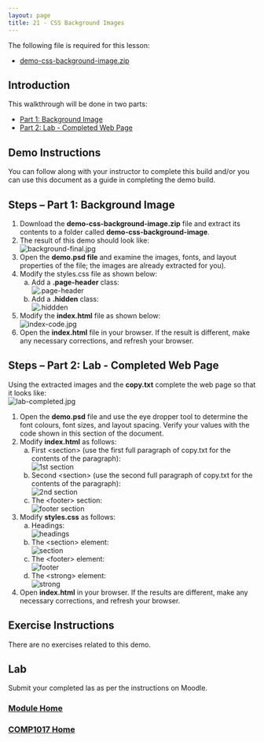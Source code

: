 ```yaml
---
layout: page
title: 21 - CSS Background Images
---
```

The following file is required for this lesson:
* [demo-css-background-image.zip](files/demo-css-background-image.zip)

## Introduction
This walkthrough will be done in two parts:
* [Part 1: Background Image](#part1)
* [Part 2: Lab - Completed Web Page](#part2)

## Demo Instructions
You can follow along with your instructor to complete this build and/or you can use this document as a guide in completing the demo build.

## Steps – <a id="part1">Part 1</a>: Background Image
1.	Download the **demo-css-background-image.zip** file and extract its contents to a folder called **demo-css-background-image**.
2.	The result of this demo should look like:<br>
![background-final.jpg](files/background-final.jpg)
3.	Open the **demo.psd file** and examine the images, fonts, and layout properties of the file; the images are already extracted for you).
4.	Modify the styles.css file as shown below:<br>
    <ol type="a">
        <li>Add a <b>.page-header</b> class:<br>
        <img src="files/css-styles-a.jpg" alt=".page-header">
        </li>
        <li>Add a <b>.hidden</b> class:<br>
        <img src="files/css-styles-b.jpg" alt=".hiddden">
        </li>
    </ol>
5.	Modify the **index.html** file as shown below:<br>
![index-code.jpg](files/index-code.jpg)
6.	Open the **index.html** file in your browser. If the result is different, make any necessary corrections, and refresh your browser.

## Steps – <a id="part2">Part 2</a>: Lab - Completed Web Page
Using the extracted images and the **copy.txt** complete the web page so that it looks like:<br>
![lab-completed.jpg](files/lab-completed.jpg)
1.	Open the **demo.psd** file and use the eye dropper tool to determine the font colours, font sizes, and layout spacing. Verify your values with the code shown in this section of the document.
2.	Modify **index.html** as follows:<br>
    <ol type="a">
        <li>First &lt;section&gt; (use the first full paragraph of copy.txt for the contents of the paragraph):<br>
        <img src="files/index-code-a.jpg" alt="1st section">
        </li>
        <li>Second &lt;section&gt; (use the second full paragraph of copy.txt for the contents of the paragraph):<br>
        <img src="files/index-code-b.jpg" alt="2nd section">
        </li>
        <li>The &lt;footer&gt; section:<br>
        <img src="files/index-code-c.jpg" alt="footer section">
        </li>
    </ol>
3.	Modify **styles.css** as follows:<br>
    <ol type="a">
        <li>Headings:<br>
        <img src="files/css-styles-c.jpg" alt="headings">
        </li>
        <li>The &lt;section&gt; element:<br>
        <img src="files/css-styles-d.jpg" alt="section">
        </li>
        <li>The &lt;footer&gt; element:<br>
        <img src="files/css-styles-e.jpg" alt="footer">
        </li>
        <li>The &lt;strong&gt; element:<br>
        <img src="files/css-styles-f.jpg" alt="strong">
        </li>
    </ol>
4.	Open **index.html** in your browser. If the results are different, make any necessary corrections, and refresh your browser.

## Exercise Instructions
There are no exercises related to this demo.

## Lab
Submit your completed las as per the instructions on Moodle.

### [Module Home](../)

### [COMP1017 Home](../../)